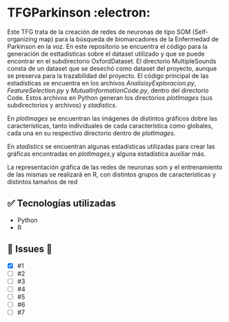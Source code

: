 # TFGParkinson :electron:
Este TFG trata de la creación de redes de neuronas de tipo SOM (Self-organizing map) para la búsqueda de biomarcadores de la Enfermedad de Parkinson en la voz. En este repositorio se encuentra el código para la generación de esttadísticas sobre el dataset utilizado y que se puede encontrar en el subdirectorio OxfordDataset. El directorio MultipleSounds consta de un dataset que se desechó como dataset del proyecto, aunque se preserva para la trazabilidad del proyecto.
El código principal de las estadísticas se encuentra en los archivos _AnalisisyExploracion.py_, _FeatureSelection.py_ y _MutualInformationCode.py_, dentro del directorio Code. Estos archivos en Python generan los directorios _plotImages_ (sus subdirectorios y archivos) y _stadistics_. 

En _plotImages_ se encuentran las imágenes de distintos gráficos dobre las características, tanto individuales de cada característica como globales, cada una en su respectivo directorio dentro de _plotImages_.

En _stadistics_ se encuentran algunas estadísticas utilizadas para crear las gráficas encontradas en _plotImages_,y alguna estadística auxiliar más.

La representación gráfica de las redes de neuronas som y el entrenamiento de las mismas se realizará en R, con distintos grupos de características y distintos tamaños de red

## :white_check_mark: Tecnologías utilizadas

- Python
- R

## :construction: Issues :construction:

- [x] #1
- [ ] #2
- [ ] #3
- [ ] #4
- [ ] #5
- [ ] #6
- [ ] #7

